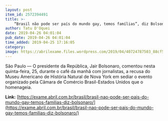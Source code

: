 ```yaml
---
layout: post
item_id: 2572394491
title: >-
    “Brasil não pode ser país do mundo gay, temos famílias”, diz Bolsonaro
author: Tatu D'Oquei
date: 2019-04-26 04:01:04
pub_date: 2019-04-26 04:01:04
time_added: 2019-04-25 17:16:05
category: 
image: https://abrilexame.files.wordpress.com/2019/04/40724787503_88cf5c0eb3_o.jpg?quality=70&strip=info&w=680&h=453&crop=1
---
```


São Paulo — O presidente da República, Jair Bolsonaro, comentou nesta quinta-feira, 25, durante o café da manhã com jornalistas, a recusa do Museu Americano de História Natural de Nova York em sediar o evento organizado pela Câmara de Comércio Brasil-Estados Unidos que o homenageia.

**Link:** [https://exame.abril.com.br/brasil/brasil-nao-pode-ser-pais-do-mundo-gay-temos-familias-diz-bolsonaro/](https://exame.abril.com.br/brasil/brasil-nao-pode-ser-pais-do-mundo-gay-temos-familias-diz-bolsonaro/)

